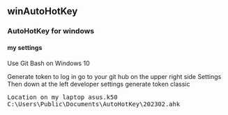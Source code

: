 ## winAutoHotKey
### AutoHotKey for windows
#### my settings

Use Git Bash on Windows 10

Generate token to log in
go to your git hub
on the upper right side Settings
Then down at the left developer settings
generate token classic


<pre>
Location on my laptop asus.k50
C:\Users\Public\Documents\AutoHotKey\202302.ahk
</pre>

